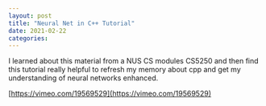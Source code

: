 ```yaml
---
layout: post
title: "Neural Net in C++ Tutorial"
date: 2021-02-22
categories:
---
```


I learned about this material from a NUS CS modules CS5250 and then find this tutorial really helpful to refresh my memory about cpp and get my understanding of neural networks enhanced.

[https://vimeo.com/19569529](https://vimeo.com/19569529)
